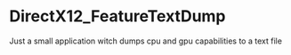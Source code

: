# DirectX12_FeatureTextDump
Just a small application witch dumps cpu and gpu capabilities to a text file
